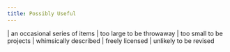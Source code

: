 ```yaml
---
title: Possibly Useful
---
```


| an occasional series of items
| too large to be throwaway
| too small to be projects
| whimsically described
| freely licensed
| unlikely to be revised
